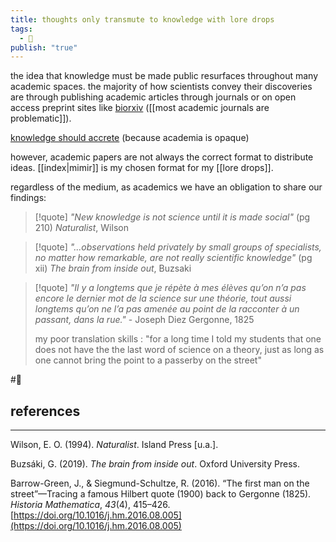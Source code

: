 ```yaml
---
title: thoughts only transmute to knowledge with lore drops
tags:
  - 🐛
publish: "true"
---
```

the idea that knowledge must be made public resurfaces throughout many academic spaces. the majority of how scientists convey their discoveries are through publishing academic articles through journals or on open access preprint sites like [biorxiv](https://www.biorxiv.org/) ([[most academic journals are problematic]]). 

[knowledge should accrete](https://notes.andymatuschak.org/zTn3g4wTm1hbkNFUvLLjpev) (because academia is opaque)

however, academic papers are not always the correct format to distribute ideas. [[index|mimir]] is my chosen format for my [[lore drops]].

regardless of the medium, as academics we have an obligation to share our findings:

> [!quote]
> *"New knowledge is not science until it is made social"* (pg 210) *Naturalist*, Wilson

> [!quote]
> *"...observations held privately by small groups of specialists, no matter how remarkable, are not really scientific knowledge"* (pg xii) *The brain from inside out*, Buzsaki

> [!quote]
> *"Il y a longtems que je répète à mes élèves qu’on n’a pas encore le dernier mot de la science sur une théorie, tout aussi longtems qu’on ne l’a pas amenée au point de la racconter à un passant, dans la rue."* - Joseph Diez Gergonne, 1825
> 
> my poor translation skills :
> "for a long time I told my students that one does not have the the last word of science on a theory, just as long as one cannot bring the point to a passerby on the street"

#🐛 
## references
---

Wilson, E. O. (1994). _Naturalist_. Island Press [u.a.].

Buzsáki, G. (2019). _The brain from inside out_. Oxford University Press.

Barrow-Green, J., & Siegmund-Schultze, R. (2016). “The first man on the street”—Tracing a famous Hilbert quote (1900) back to Gergonne (1825). _Historia Mathematica_, _43_(4), 415–426. [https://doi.org/10.1016/j.hm.2016.08.005](https://doi.org/10.1016/j.hm.2016.08.005)